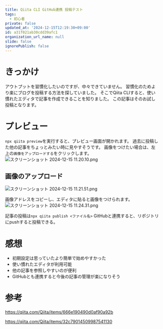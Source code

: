 ```yaml
---
title: Qiita CLI GitHub連携 投稿テスト
tags:
  - 初心者
private: false
updated_at: '2024-12-15T12:19:30+09:00'
id: a31f021ab30cdd39afc1
organization_url_name: null
slide: false
ignorePublish: false
---
```

# きっかけ
アウトプットを習慣化したいのですが、中々できていません。
習慣化のためより楽にブログを投稿する方法を探していました。
そこでQiita CLIすると、使い慣れたエディタで記事を作成できることを知りました。
この記事はそのお試し投稿となります。

# プレビュー

`npx qiita preview`を実行すると、プレビュー画面が開かれます。
過去に投稿した他の記事をちょっとみたい時に見やすそうです。
画像をつけたい場合は、左上の`画像をアップロードする`をクリックします。
![スクリーンショット 2024-12-15 11.20.10.png](https://qiita-image-store.s3.ap-northeast-1.amazonaws.com/0/3862159/cc24255b-334e-eb66-d364-dd389c3f0140.png)

## 画像のアップロード

![スクリーンショット 2024-12-15 11.21.51.png](https://qiita-image-store.s3.ap-northeast-1.amazonaws.com/0/3862159/fe131e3a-2cb2-1022-d873-adc039969535.png)

画像アドレスをコピーし、エディタに貼ると画像をつけられます。
![スクリーンショット 2024-12-15 11.24.31.png](https://qiita-image-store.s3.ap-northeast-1.amazonaws.com/0/3862159/29130d65-2e15-8646-d5d7-28b412c5e5ca.png)

記事の投稿は`npx qiita publish <ファイル名>`
GitHubと連携すると、リポジトリにpushすると投稿できる。

# 感想
* 初期設定は思っていたより簡単で始めやすかった
* 使い慣れたエディタが利用可能
* 他の記事を参照しやすいのが便利
* GitHubとも連携すると今後の記事の管理が楽になりそう

# 参考

https://qiita.com/Qiita/items/666e190490d0af90a92b

https://qiita.com/Qiita/items/32c79014509987541130
